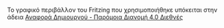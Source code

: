Το γραφικό περιβάλλον του Fritzing που χρησιμοποιήθηκε υπόκειται στην άδεια [Αναφορά Δημιουργού - Παρόμοια Διανομή 4.0 Διεθνές](https://creativecommons.org/licenses/by-sa/4.0/legalcode)
